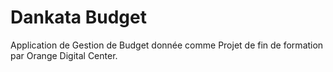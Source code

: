 # Dankata Budget
 Application de Gestion de Budget donnée comme Projet de fin de formation par Orange Digital Center. 
